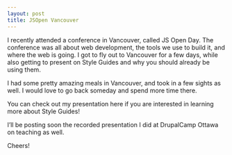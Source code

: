```yaml
---
layout: post
title: JSOpen Vancouver
---
```


I recently attended a conference in Vancouver, called JS Open Day. The conference was all about web development, the tools we use to build it, and where the web is going. I got to fly out to Vancouver for a few days, while also getting to present on Style Guides and why you should already be using them. 

I had some pretty amazing meals in Vancouver, and took in a few sights as well. I would love to go back someday and spend more time there. 

You can check out my presentation here if you are interested in learning more about Style Guides!

I’ll be posting soon the recorded presentation I did at DrupalCamp Ottawa on teaching as well. 

Cheers!